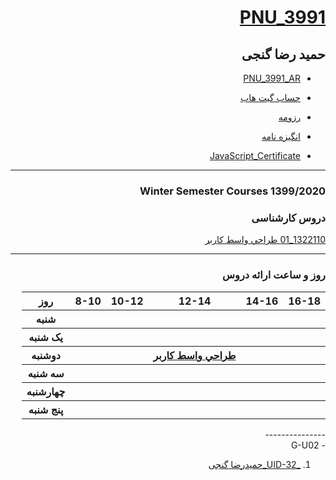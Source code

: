 <div dir="rtl"> 


# [PNU_3991](https://github.com/AliRazavi-edu/PNU_3991)         

## حمید رضا گنجی

- [PNU_3991_AR](https://github.com/ganji1399/PNU_3991_AR/)

- [حساب گیت هاب](https://github.com/ganji1399/)

- [رزومه](https://ganji1399.github.io/)

- [انگیزه نامه](https://ganji1399.github.io/sop/)

- [JavaScript_Certificate](JavaScript_certificate.pdf)

------------------
### Winter Semester Courses 1399/2020

### دروس کارشناسی

[1322110_01	طراحي واسط كاربر	](https://github.com/AliRazavi-edu/PNU_3991/tree/master/_BSc/UserInterfaceDesgin)

----------------
### روز و ساعت ارائه دروس

<table style="width:100%">
  <tr>
    <th >16-18</th>
    <th >14-16</th>
    <th >12-14</th>
    <th>10-12</th>
    <th>8-10</th>
    <th>روز</th>
  </tr>
  <tr>
    <th ></th>
    <th ></th>
    <th ></th>
    <th></th>
    <th></th>
    <th>شنبه</th>
  </tr>
   <tr>
    <th ></th>
    <th ></th>
    <th></th>
    <th></th>
    <th ></th>
    <th>یک شنبه</th>
  </tr>
   <tr>
    <th ></th>
    <th ></th>
    <th ><a  href="https://github.com/AliRazavi-edu/PNU_3991/tree/master/_BSc/UserInterfaceDesgin/
">طراحي واسط كاربر</a></th>
    <th></th>
    <th ></th>   
    <th>دوشنبه</th>
  </tr>
   <tr>
    <th ></th>
    <th ></th>
    <th></th>
    <th></th>
    <th ></th>
    <th>سه شنبه</th>
  </tr>
   <tr>
    <th ></th>
    <th ></th>
    <th></th>
    <th></th>
     <th ></th>
    <th>چهارشنبه</th>
  </tr>
   <tr>
    <th ></th>
     <th ></th>
     <th ></th>
     <th></th>
    <th></th>
    <th>پنج شنبه</th>
  </tr>
</table>
---------------
<br>
- G-U02
<br>

1. [_UID-32_حميدرضا گنجی](https://github.com/AliRazavi-edu/PNU_3991/edit/master/_BSc/UserInterfaceDesgin/1322110_01/32_%D8%AD%D9%85%D9%8A%D8%AF%D8%B1%D8%B6%D8%A7%20%DA%AF%D9%86%D8%AC%D9%8A/readme.md)
</div>
